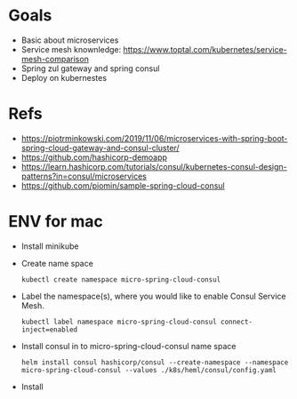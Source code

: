 # Goals

- Basic about microservices
- Service mesh knownledge: https://www.toptal.com/kubernetes/service-mesh-comparison
- Spring zul gateway and spring consul
- Deploy on kubernestes

# Refs  
- https://piotrminkowski.com/2019/11/06/microservices-with-spring-boot-spring-cloud-gateway-and-consul-cluster/
- https://github.com/hashicorp-demoapp
- https://learn.hashicorp.com/tutorials/consul/kubernetes-consul-design-patterns?in=consul/microservices
- https://github.com/piomin/sample-spring-cloud-consul


# ENV for mac
- Install minikube
- Create name space
  ```console
  kubectl create namespace micro-spring-cloud-consul
  ```
- Label the namespace(s), where you would like to enable Consul Service Mesh.
  ```
  kubectl label namespace micro-spring-cloud-consul connect-inject=enabled
- Install consul in to micro-spring-cloud-consul name space
  
  ```console
  helm install consul hashicorp/consul --create-namespace --namespace micro-spring-cloud-consul --values ./k8s/heml/consul/config.yaml
  ```

- Install 